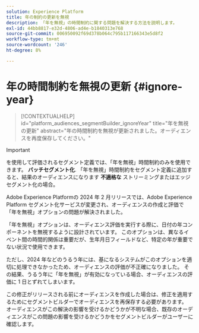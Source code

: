 ```yaml
---
solution: Experience Platform
title: 年の制約の更新を無視
description: 「年を無視」の時間制約に関する問題を解決する方法を説明します。
exl-id: 44bb8817-e32d-4806-ad4e-b1840313e768
source-git-commit: 006950092f69d378b064c795b117166343e5d8f2
workflow-type: tm+mt
source-wordcount: '246'
ht-degree: 8%

---
```


# 年の時間制約を無視の更新 {#ignore-year}

>[!CONTEXTUALHELP]
>id="platform_audiences_segmentBuilder_ignoreYear"
>title="年を無視の更新"
>abstract="年の時間制約を無視が更新されました。オーディエンスを再度保存してください。"

>[!IMPORTANT]
>
>を使用して評価されるセグメント定義では、「年を無視」時間制約のみを使用できます。 **バッチセグメント化**. 「年を無視」時間制約をセグメント定義に追加すると、結果のオーディエンスになります **不適格な** ストリーミングまたはエッジセグメント化の場合。

Adobe Experience Platformの 2024 年 2 月リリースでは、Adobe Experience Platform セグメント化サービスが変更され、オーディエンスの作成と評価で「年を無視」オプションの問題が解決されました。

「年を無視」オプションは、オーディエンス評価を実行する際に、日付の年コンポーネントを無視するように設計されています。 このオプションは、異なるイベント間の時間的関係は重要だが、生年月日フィールドなど、特定の年が重要でない状況で使用できます。

ただし、2024 年などのうるう年には、基になるシステムがこのオプションを適切に処理できなかったため、オーディエンスの評価が不正確になりました。 その結果、うるう年に「年を無視」が有効になっている場合、オーディエンスの評価に 1 日とずれてしまいます。

この修正がリリースされる前にオーディエンスを作成した場合は、修正を適用するためにセグメントビルダーでオーディエンスを再保存する必要があります。 オーディエンスがこの解決の影響を受けるかどうかが不明な場合、既存のオーディエンスがこの問題の影響を受けるかどうかをセグメントビルダーがユーザーに確認します。
